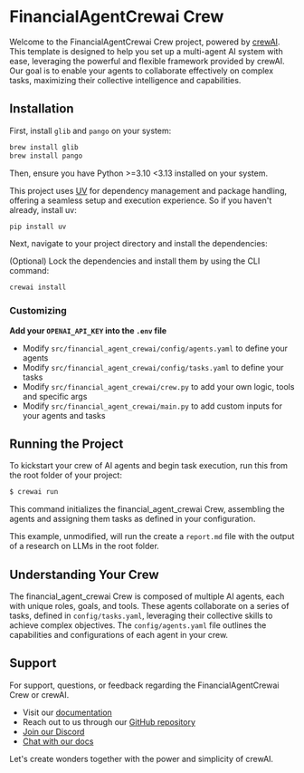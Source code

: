 # FinancialAgentCrewai Crew

Welcome to the FinancialAgentCrewai Crew project, powered by [crewAI](https://crewai.com). This template is designed to help you set up a multi-agent AI system with ease, leveraging the powerful and flexible framework provided by crewAI. Our goal is to enable your agents to collaborate effectively on complex tasks, maximizing their collective intelligence and capabilities.

## Installation

First, install `glib` and `pango` on your system:

```bash
brew install glib
brew install pango
```

Then, ensure you have Python >=3.10 <3.13 installed on your system.

This project uses [UV](https://docs.astral.sh/uv/) for dependency management and package handling, offering a seamless setup and execution experience. So if you haven't already, install uv:

```bash
pip install uv
```

Next, navigate to your project directory and install the dependencies:

(Optional) Lock the dependencies and install them by using the CLI command:

```bash
crewai install
```

### Customizing

**Add your `OPENAI_API_KEY` into the `.env` file**

- Modify `src/financial_agent_crewai/config/agents.yaml` to define your agents
- Modify `src/financial_agent_crewai/config/tasks.yaml` to define your tasks
- Modify `src/financial_agent_crewai/crew.py` to add your own logic, tools and specific args
- Modify `src/financial_agent_crewai/main.py` to add custom inputs for your agents and tasks

## Running the Project

To kickstart your crew of AI agents and begin task execution, run this from the root folder of your project:

```bash
$ crewai run
```

This command initializes the financial_agent_crewai Crew, assembling the agents and assigning them tasks as defined in your configuration.

This example, unmodified, will run the create a `report.md` file with the output of a research on LLMs in the root folder.

## Understanding Your Crew

The financial_agent_crewai Crew is composed of multiple AI agents, each with unique roles, goals, and tools. These agents collaborate on a series of tasks, defined in `config/tasks.yaml`, leveraging their collective skills to achieve complex objectives. The `config/agents.yaml` file outlines the capabilities and configurations of each agent in your crew.

## Support

For support, questions, or feedback regarding the FinancialAgentCrewai Crew or crewAI.

- Visit our [documentation](https://docs.crewai.com)
- Reach out to us through our [GitHub repository](https://github.com/joaomdmoura/crewai)
- [Join our Discord](https://discord.com/invite/X4JWnZnxPb)
- [Chat with our docs](https://chatg.pt/DWjSBZn)

Let's create wonders together with the power and simplicity of crewAI.
